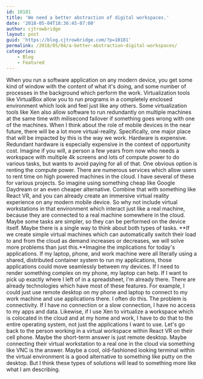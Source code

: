 ```yaml
---
id: 10181
title: 'We need a better abstraction of digital workspaces.'
date: '2018-05-04T18:36:45-07:00'
author: cjtrowbridge
layout: post
guid: 'https://blog.cjtrowbridge.com/?p=10181'
permalink: /2018/05/04/a-better-abstraction-digital-workspaces/
categories:
    - Blog
    - Featured
---
```


When you run a software application on any modern device, you get some kind of window with the content of what it's doing, and some number of processes in the background which perform the work. Virtualization tools like VirtualBox allow you to run programs in a completely enclosed environment which look and feel just like any others. Some virtualization tools like Xen also allow software to run redundantly on multiple machines at the same time with milisecond failover if something goes wrong with one of the machines. When I think about the role of mobile devices in the near future, there will be a lot more virtual-reality. Specifically, one major place that will be impacted by this is the way we work. Hardware is expensive. Redundant hardware is especially expensive in the context of opportunity cost. Imagine if you will, a person a few years from now who needs a workspace with multiple 4k screens and lots of compute power to do various tasks, but wants to avoid paying for all of that. One obvious option is renting the compute power. There are numerous services which allow users to rent time on high powered machines in the cloud. I have several of these for various projects. So imagine using something cheap like Google Daydream or an even cheaper alternative. Combine that with something like React VR, and you can already create an immersive virtual reality experience on any modern mobile device. So why not include virtual workstations in that environment which interact just like a real machine, because they are connected to a real machine somewhere in the cloud. Maybe some tasks are simpler, so they can be performed on the device itself. Maybe there is a single way to think about both types of tasks. **If we create simple virtual machines which can automatically switch their load to and from the cloud as demand increases or decreases, we will solve more problems than just this.**Imagine the implications for today's applications. If my laptop, phone, and work machine were all literally using a shared, distributed container system to run my applications, those applications could move seamlessly between my devices. If I need to render something complex on my phone, my laptop can help. If I want to pick up exactly where I left of in a spreadsheet, I'm already there. There are already technologies which have most of these features. For example, I could just use remote desktop on my phone and laptop to connect to my work machine and use applications there. I often do this. The problem is connectivity. If I have no connection or a slow connection, I have no access to my apps and data. Likewise, if I use Xen to virtualize a workspace which is colocated in the cloud and at my home and work, I have to do that to the entire operating system, not just the applications I want to use. Let's go back to the person working in a virtual workspace within React VR on their cell phone. Maybe the short-term answer is just remote desktop. Maybe connecting their virtual workstation to a real one in the cloud via something like VNC is the answer. Maybe a cool, old-fashioned looking terminal within the virtual environment is a good alternative to something like putty on the desktop. But I think these types of solutions will lead to something more like what I am describing.